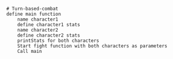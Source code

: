     # Turn-based-combat
    define main function
        name character1
        define character1 stats
        name character2
        define character2 stats
        printStats for both characters
        Start fight function with both characters as parameters
        Call main
